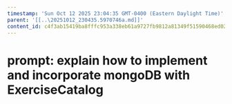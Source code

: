```yaml
---
timestamp: 'Sun Oct 12 2025 23:04:35 GMT-0400 (Eastern Daylight Time)'
parent: '[[..\20251012_230435.5970746a.md]]'
content_id: c4f3ab15419ba8fffc953a338eb61a9727fb9812a81349f51590468ed022b43f
---
```


# prompt: explain how to implement and incorporate mongoDB with ExerciseCatalog
